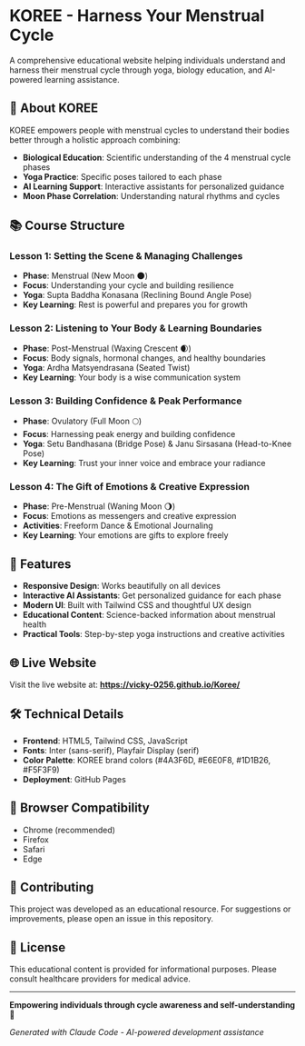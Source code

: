 # KOREE - Harness Your Menstrual Cycle

A comprehensive educational website helping individuals understand and harness their menstrual cycle through yoga, biology education, and AI-powered learning assistance.

## 🌙 About KOREE

KOREE empowers people with menstrual cycles to understand their bodies better through a holistic approach combining:
- **Biological Education**: Scientific understanding of the 4 menstrual cycle phases
- **Yoga Practice**: Specific poses tailored to each phase
- **AI Learning Support**: Interactive assistants for personalized guidance
- **Moon Phase Correlation**: Understanding natural rhythms and cycles

## 📚 Course Structure

### Lesson 1: Setting the Scene & Managing Challenges
- **Phase**: Menstrual (New Moon 🌑)
- **Focus**: Understanding your cycle and building resilience
- **Yoga**: Supta Baddha Konasana (Reclining Bound Angle Pose)
- **Key Learning**: Rest is powerful and prepares you for growth

### Lesson 2: Listening to Your Body & Learning Boundaries  
- **Phase**: Post-Menstrual (Waxing Crescent 🌒)
- **Focus**: Body signals, hormonal changes, and healthy boundaries
- **Yoga**: Ardha Matsyendrasana (Seated Twist)
- **Key Learning**: Your body is a wise communication system

### Lesson 3: Building Confidence & Peak Performance
- **Phase**: Ovulatory (Full Moon 🌕) 
- **Focus**: Harnessing peak energy and building confidence
- **Yoga**: Setu Bandhasana (Bridge Pose) & Janu Sirsasana (Head-to-Knee Pose)
- **Key Learning**: Trust your inner voice and embrace your radiance

### Lesson 4: The Gift of Emotions & Creative Expression
- **Phase**: Pre-Menstrual (Waning Moon 🌖)
- **Focus**: Emotions as messengers and creative expression
- **Activities**: Freeform Dance & Emotional Journaling
- **Key Learning**: Your emotions are gifts to explore freely

## 🚀 Features

- **Responsive Design**: Works beautifully on all devices
- **Interactive AI Assistants**: Get personalized guidance for each phase
- **Modern UI**: Built with Tailwind CSS and thoughtful UX design
- **Educational Content**: Science-backed information about menstrual health
- **Practical Tools**: Step-by-step yoga instructions and creative activities

## 🌐 Live Website

Visit the live website at: **https://vicky-0256.github.io/Koree/**

## 🛠 Technical Details

- **Frontend**: HTML5, Tailwind CSS, JavaScript
- **Fonts**: Inter (sans-serif), Playfair Display (serif)
- **Color Palette**: KOREE brand colors (#4A3F6D, #E6E0F8, #1D1B26, #F5F3F9)
- **Deployment**: GitHub Pages

## 📱 Browser Compatibility

- Chrome (recommended)
- Firefox
- Safari
- Edge

## 🤝 Contributing

This project was developed as an educational resource. For suggestions or improvements, please open an issue in this repository.

## 📄 License

This educational content is provided for informational purposes. Please consult healthcare providers for medical advice.

---

**Empowering individuals through cycle awareness and self-understanding** 🌸

*Generated with Claude Code - AI-powered development assistance*